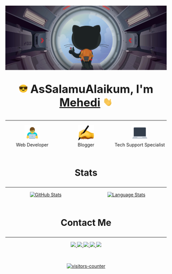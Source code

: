 ![](./assets/github-header.webp)

<div align="center">
  <p style="font-size:35px;" >
    <b><img src="./assets/smilefacesunglass.gif" width="28"> AsSalamuAlaikum, I'm <a href="https://github.com/devbytemehedi">Mehedi</a>  <img src="./assets/hello.gif" width="30"> </b>
  </p>
</div>

---
<div style="display: flex; justify-content: center;">
  <div style="flex: 1; text-align: center;">
    <img src="./assets/man-technologist.png" width="50"><br> Web Developer
  </div>
  <div style="flex: 1; text-align: center;">
   <img src="./assets/writing-hand.png" width="50"> <br> Blogger
  </div>
  <div style="flex: 1; text-align: center;">
   <img src="./assets/laptop.png" width="50"><br> Tech Support Specialist
  </div>
</div>
<br>
<br>
<p align="center" style="font-size:28px;"><b>Stats</b></p>

---
<div style="display: flex; justify-content: center;">
  <div style="flex: 1; text-align: center;">
    <div align="center">
      <a href="https://github.com/devbytemehedi">
        <img alt="GitHub Stats"  src="https://github-readme-stats.vercel.app/api?username=devbytemehedi&custom_title=GitHub%20Stats&show_icons=true&theme=tokyonight&count_private=true&include_all_commits=true&hide_border=true&hide_title=true" />
      </a>
    </div>
  </dev>
  </div>
    <div style="flex: 1; text-align: center;">
       <div align="center">
          <a href="https://github.com/devbytemehedi">
            <img  alt="Language Stats" src="https://github-readme-stats.vercel.app/api/top-langs?username=devbytemehedi&custom_title=Language%20Stats&layout=compact&card_width=320&theme=tokyonight&hide_border=true&hide_title=true" height="134" />
          </a>
        </div>
    </div>
  </div>
<br>
<br>
<p align="center" style="font-size:28px;"><b>Contact Me</b></p>

---
<div align="center">
  <a href="https://www.linkedin.com/in/devbytemehedi/">
  <img src="https://img.shields.io/badge/LinkedIn-0077B5?style=for-the-badge&logo=linkedin&logoColor=white">
  </a>
  <a href="https://dev.to/devbytemehedi">
   <img src="https://img.shields.io/badge/dev.to-0A0A0A?style=for-the-badge&logo=devdotto&logoColor=white">
  </a>
  <a href="https://codepen.io/devbytemehedi">
  <img src="https://img.shields.io/badge/Codepen-000000?style=for-the-badge&logo=codepen&logoColor=white">
  </a>
    <a href="https://www.github.com/devbytemehedi">
  <img src="https://img.shields.io/badge/GitHub-100000?style=for-the-badge&logo=github&logoColor=white">
  </a>
  <a href="mailto:devbytemehedi@gmail.com">
    <img src="https://img.shields.io/badge/Gmail-D14836?style=for-the-badge&logo=gmail&logoColor=white">
  </a>
</div>
<br>
<br>
<p align="center">
  <a href="https://github.com/devbytemehedi">
    <img src="https://komarev.com/ghpvc/?username=devbytemehedi&label=Visitors:&color=1a71ff&style=flat" alt="visitors-counter" />
    </a>
</p>
